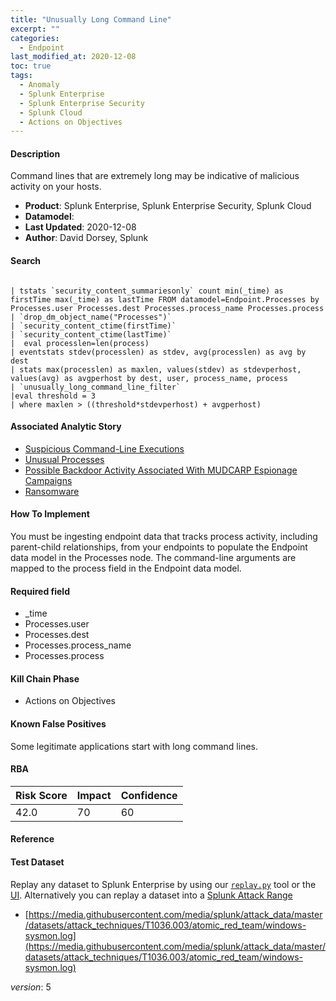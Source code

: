 ```yaml
---
title: "Unusually Long Command Line"
excerpt: ""
categories:
  - Endpoint
last_modified_at: 2020-12-08
toc: true
tags:
  - Anomaly
  - Splunk Enterprise
  - Splunk Enterprise Security
  - Splunk Cloud
  - Actions on Objectives
---
```




#### Description

Command lines that are extremely long may be indicative of malicious activity on your hosts.

- **Product**: Splunk Enterprise, Splunk Enterprise Security, Splunk Cloud
- **Datamodel**: 
- **Last Updated**: 2020-12-08
- **Author**: David Dorsey, Splunk



#### Search

```

| tstats `security_content_summariesonly` count min(_time) as firstTime max(_time) as lastTime FROM datamodel=Endpoint.Processes by Processes.user Processes.dest Processes.process_name Processes.process 
| `drop_dm_object_name("Processes")` 
| `security_content_ctime(firstTime)`
| `security_content_ctime(lastTime)`
|  eval processlen=len(process) 
| eventstats stdev(processlen) as stdev, avg(processlen) as avg by dest 
| stats max(processlen) as maxlen, values(stdev) as stdevperhost, values(avg) as avgperhost by dest, user, process_name, process 
| `unusually_long_command_line_filter` 
|eval threshold = 3 
| where maxlen > ((threshold*stdevperhost) + avgperhost)
```

#### Associated Analytic Story
* [Suspicious Command-Line Executions](_stories/suspicious_command-line_executions)
* [Unusual Processes](_stories/unusual_processes)
* [Possible Backdoor Activity Associated With MUDCARP Espionage Campaigns](_stories/possible_backdoor_activity_associated_with_mudcarp_espionage_campaigns)
* [Ransomware](_stories/ransomware)


#### How To Implement
You must be ingesting endpoint data that tracks process activity, including parent-child relationships, from your endpoints to populate the Endpoint data model in the Processes node. The command-line arguments are mapped to the process field in the Endpoint data model.

#### Required field
* _time
* Processes.user
* Processes.dest
* Processes.process_name
* Processes.process


#### Kill Chain Phase
* Actions on Objectives


#### Known False Positives
Some legitimate applications start with long command lines.



#### RBA

| Risk Score  | Impact      | Confidence   |
| ----------- | ----------- |--------------|
| 42.0 | 70 | 60 |



#### Reference


#### Test Dataset
Replay any dataset to Splunk Enterprise by using our [`replay.py`](https://github.com/splunk/attack_data#using-replaypy) tool or the [UI](https://github.com/splunk/attack_data#using-ui).
Alternatively you can replay a dataset into a [Splunk Attack Range](https://github.com/splunk/attack_range#replay-dumps-into-attack-range-splunk-server)

* [https://media.githubusercontent.com/media/splunk/attack_data/master/datasets/attack_techniques/T1036.003/atomic_red_team/windows-sysmon.log](https://media.githubusercontent.com/media/splunk/attack_data/master/datasets/attack_techniques/T1036.003/atomic_red_team/windows-sysmon.log)


_version_: 5
